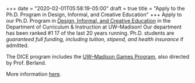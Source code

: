 +++
date = "2020-02-01T05:58:19-05:00"
draft = true
title = "Apply to the Ph.D. Program in Design, Informal, and Creative Education"
+++
Apply to our Ph.D. Program in [Design, Informal, and Creative Education](https://ci.education.wisc.edu/research/digital-media/) in the Department of Curriculum & Instruction at UW–Madison! Our department has been ranked #1 17 of the last 20 years running. Ph.D. students are _guaranteed full funding, including tuition, stipend, and health insurance_ if admitted. 

The DICE program includes the [UW–Madison Games Program](https://games.education.wisc.edu/), also directed by Prof. Berland. 

More information [here](https://ci.education.wisc.edu/academics/graduate-degrees/curriculum-and-instruction-phd/#admissionstext).